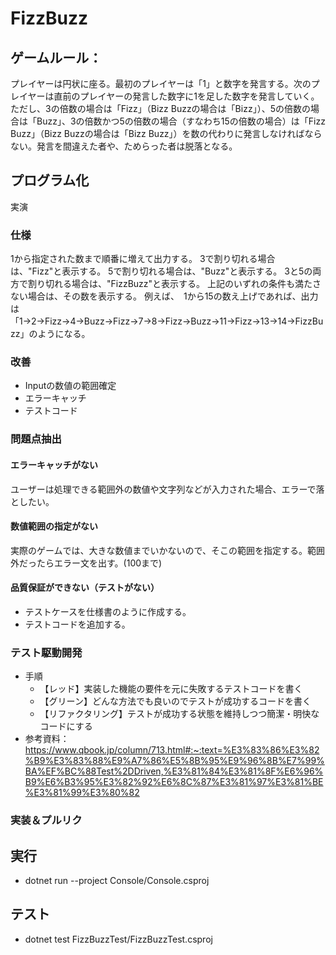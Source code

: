 # FizzBuzz

## ゲームルール：
プレイヤーは円状に座る。最初のプレイヤーは「1」と数字を発言する。次のプレイヤーは直前のプレイヤーの発言した数字に1を足した数字を発言していく。ただし、3の倍数の場合は「Fizz」（Bizz Buzzの場合は「Bizz」）、5の倍数の場合は「Buzz」、3の倍数かつ5の倍数の場合（すなわち15の倍数の場合）は「Fizz Buzz」（Bizz Buzzの場合は「Bizz Buzz」）を数の代わりに発言しなければならない。発言を間違えた者や、ためらった者は脱落となる。

## プログラム化
実演

### 仕様
1から指定された数まで順番に増えて出力する。
3で割り切れる場合は、"Fizz"と表示する。
5で割り切れる場合は、"Buzz"と表示する。
3と5の両方で割り切れる場合は、"FizzBuzz"と表示する。
上記のいずれの条件も満たさない場合は、その数を表示する。
例えば、　1から15の数え上げであれば、出力は「1→2→Fizz→4→Buzz→Fizz→7→8→Fizz→Buzz→11→Fizz→13→14→FizzBuzz」のようになる。

### 改善
- Inputの数値の範囲確定
- エラーキャッチ
- テストコード
### 問題点抽出
#### エラーキャッチがない
ユーザーは処理できる範囲外の数値や文字列などが入力された場合、エラーで落としたい。
#### 数値範囲の指定がない
実際のゲームでは、大きな数値までいかないので、そこの範囲を指定する。範囲外だったらエラー文を出す。(100まで)
#### 品質保証ができない（テストがない）
- テストケースを仕様書のように作成する。
- テストコードを追加する。

### テスト駆動開発
- 手順
  - 【レッド】実装した機能の要件を元に失敗するテストコードを書く
  - 【グリーン】どんな方法でも良いのでテストが成功するコードを書く
  - 【リファクタリング】テストが成功する状態を維持しつつ簡潔・明快なコードにする
- 参考資料：https://www.qbook.jp/column/713.html#:~:text=%E3%83%86%E3%82%B9%E3%83%88%E9%A7%86%E5%8B%95%E9%96%8B%E7%99%BA%EF%BC%88Test%2DDriven,%E3%81%84%E3%81%8F%E6%96%B9%E6%B3%95%E3%82%92%E6%8C%87%E3%81%97%E3%81%BE%E3%81%99%E3%80%82
### 実装＆プルリク

## 実行
- dotnet run --project Console/Console.csproj
## テスト
- dotnet test FizzBuzzTest/FizzBuzzTest.csproj
